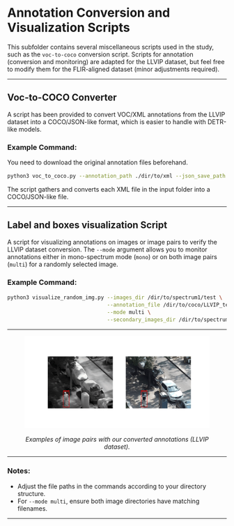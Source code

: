 # Annotation Conversion and Visualization Scripts

This subfolder contains several miscellaneous scripts used in the study, such as the `voc-to-coco` conversion script. Scripts for annotation (conversion and monitoring) are adapted for the LLVIP dataset, but feel free to modify them for the FLIR-aligned dataset (minor adjustments required).

---

## Voc-to-COCO Converter

A script has been provided to convert VOC/XML annotations from the LLVIP dataset into a COCO/JSON-like format, which is easier to handle with DETR-like models. 

### Example Command:
You need to download the original annotation files beforehand.

```bash
python3 voc_to_coco.py --annotation_path ./dir/to/xml --json_save_path ./name/of/json/out/file
```

The script gathers and converts each XML file in the input folder into a COCO/JSON-like file.

---

## Label and boxes visualization Script

A script for visualizing annotations on images or image pairs to verify the LLVIP dataset conversion. The `--mode` argument allows you to monitor annotations either in mono-spectrum mode (`mono`) or on both image pairs (`multi`) for a randomly selected image.

### Example Command:
```bash
python3 visualize_random_img.py --images_dir /dir/to/spectrum1/test \
                                --annotation_file /dir/to/coco/LLVIP_test.json \
                                --mode multi \
                                --secondary_images_dir /dir/to/spectrum2/test
```

---

<figure>
<p align="center">
  <img src="monitor_anns.gif" alt="Examples of image pairs with annotations">
</p>
<figcaption style="text-align: center; font-style: italic;">Examples of image pairs with our converted annotations (LLVIP dataset).</figcaption>
</figure>

---

### Notes:
- Adjust the file paths in the commands according to your directory structure.
- For `--mode multi`, ensure both image directories have matching filenames.

---


